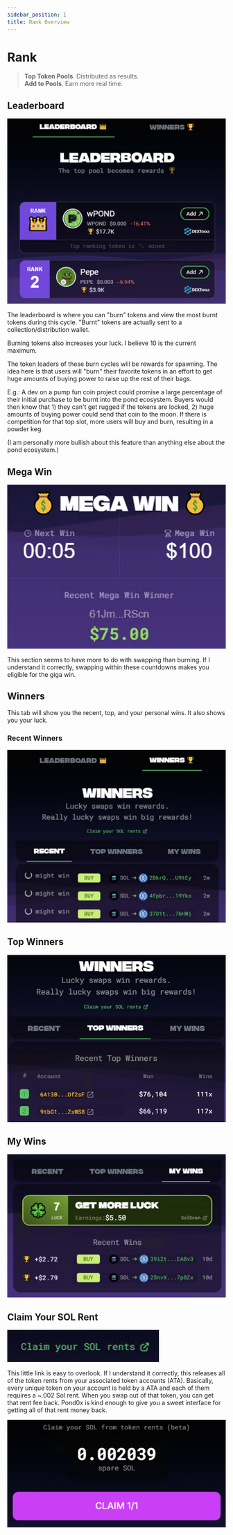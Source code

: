 ```yaml
---
sidebar_position: 1
title: Rank Overview
---
```


# Rank

>**Top Token Pools**. Distributed as results.\
>**Add to Pools**. Earn more real time.

## Leaderboard

![Leaderboard](image.png)

The leaderboard is where you can "burn" tokens and view the most burnt tokens during this cycle. "Burnt" tokens are actually sent to a collection/distribution wallet.

Burning tokens also increases your luck.  I believe 10 is the current maximum.

The token leaders of these burn cycles will be rewards for spawning.  The idea here is that users will "burn" their favorite tokens in an effort to get huge amounts of buying power to raise up the rest of their bags.

E.g.: A dev on a pump fun coin project could promise a large percentage of their initial purchase to be burnt into the pond ecosystem.  Buyers would then know that 1) they can't get rugged if the tokens are locked, 2) huge amounts of buying power could send that coin to the moon.  If there is competition for that top slot, more users will buy and burn, resulting in a powder keg.

(I am personally more bullish about this feature than anything else about the pond ecosystem.)

## Mega Win

![Mega Win](image-5.png)

This section seems to have more to do with swapping than burning.  If I understand it correctly, swapping within these countdowns makes you eligible for the giga win.

## Winners

This tab will show you the recent, top, and your personal wins.  It also shows you your luck.

### Recent Winners

![Recent Winners](image-1.png)

## Top Winners

![Top Winners](image-2.png)

## My Wins

![My Wins](image-3.png)


## Claim Your SOL Rent

![Claim your SOL rent](image-4.png)

This little link is easy to overlook.  If I understand it correctly, this releases all of the token rents from your associated token accounts (ATA).  Basically, every unique token on your account is held by a ATA and each of them requires a ~.002 Sol rent.  When you swap out of that token, you can get that rent fee back.  Pond0x is kind enough to give you a sweet interface for getting all of that rent money back.

![Claim Sol](image-6.png)